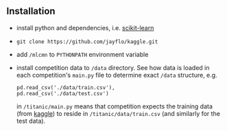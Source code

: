 ## Installation

- install python and dependencies, i.e. [scikit-learn](http://scikit-learn.org/stable/index.html)
- `git clone https://github.com/jayflo/kaggle.git`
- add `/mlcmn` to `PYTHONPATH` environment variable
- install competition data to `/data` directory.  See how data is loaded
in each competition's `main.py` file to determine exact `/data` structure, e.g.

  ```
  pd.read_csv('./data/train.csv'),
  pd.read_csv('./data/test.csv')
  ```

  in `/titanic/main.py` means that competition expects the training data (from
  [kaggle](www.kaggle.com)) to reside in `/titanic/data/train.csv` (and similarly
  for the test data).
